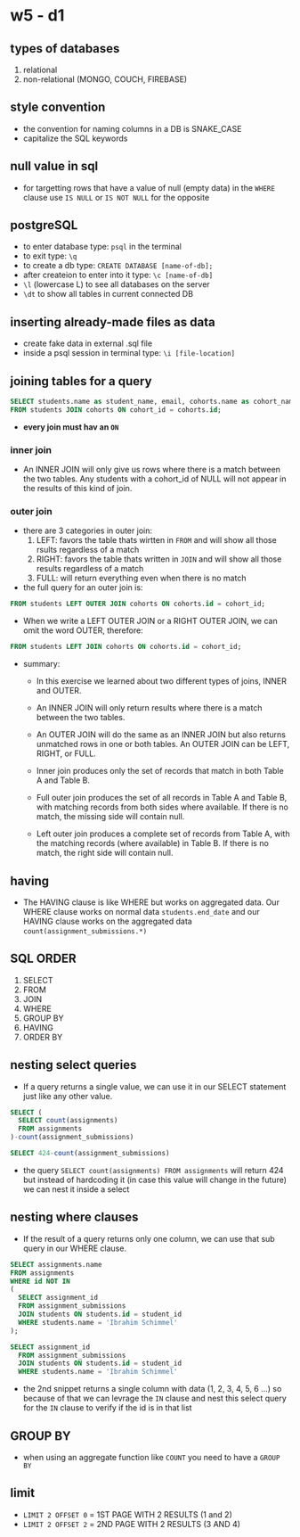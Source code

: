 # w5 - d1

## types of databases
1. relational
2. non-relational (MONGO, COUCH, FIREBASE)

## style convention
* the convention for naming columns in a DB is SNAKE_CASE
* capitalize the SQL keywords

## null value in sql
* for targetting rows that have a value of null (empty data) in the `WHERE` clause use `IS NULL` or `IS NOT NULL` for the opposite

## postgreSQL
* to enter database type: `psql` in the terminal
* to exit type: `\q`
* to create a db type: `CREATE DATABASE [name-of-db];`
* after createion to enter into it type: `\c [name-of-db]`
* `\l` (lowercase L) to see all databases on the server
* `\dt` to show all tables in current connected DB

## inserting already-made files as data
* create fake data in external .sql file
* inside a psql session in terminal type: `\i [file-location]`

## joining tables for a query
```sql
SELECT students.name as student_name, email, cohorts.name as cohort_name
FROM students JOIN cohorts ON cohort_id = cohorts.id;
```
* <strong>every join must hav an `ON`</strong>
### inner join
* An INNER JOIN will only give us rows where there is a match between the two tables. Any students with a cohort_id of NULL will not appear in the results of this kind of join.
### outer join
* there are 3 categories in outer join:
  1. LEFT: favors the table thats wirtten in `FROM` and will show all those rsults regardless of a match
  2. RIGHT: favors the table thats written in `JOIN` and will show all those results regardless of a match
  3. FULL: will return everything even when there is no match
* the full query for an outer join is:
```sql
FROM students LEFT OUTER JOIN cohorts ON cohorts.id = cohort_id;
```
* When we write a LEFT OUTER JOIN or a RIGHT OUTER JOIN, we can omit the word OUTER, therefore:
```sql
FROM students LEFT JOIN cohorts ON cohorts.id = cohort_id;
```
* summary:
  * In this exercise we learned about two different types of joins, INNER and OUTER.

  * An INNER JOIN will only return results where there is a match between the two tables.

  * An OUTER JOIN will do the same as an INNER JOIN but also returns unmatched rows in one or both tables. An OUTER JOIN can be LEFT, RIGHT, or FULL.

  * Inner join produces only the set of records that match in both Table A and Table B.

  * Full outer join produces the set of all records in Table A and Table B, with matching records from both sides where available. If there is no match, the missing side will contain null.

  * Left outer join produces a complete set of records from Table A, with the matching records (where available) in Table B. If there is no match, the right side will contain null.

## having
* The HAVING clause is like WHERE but works on aggregated data. Our WHERE clause works on normal data `students.end_date` and our HAVING clause works on the aggregated data `count(assignment_submissions.*)`

## SQL ORDER
1. SELECT
2. FROM
3. JOIN
4. WHERE
5. GROUP BY
6. HAVING
7. ORDER BY

## nesting select queries
* If a query returns a single value, we can use it in our SELECT statement just like any other value.

```sql
SELECT (
  SELECT count(assignments)
  FROM assignments
)-count(assignment_submissions)
```

```sql
SELECT 424-count(assignment_submissions)
```

* the query `SELECT count(assignments)
  FROM assignments` will return 424 but instead of hardcoding it (in case this value will change in the future) we can nest it inside a select

## nesting where clauses
* If the result of a query returns only one column, we can use that sub query in our WHERE clause.

```sql
SELECT assignments.name
FROM assignments 
WHERE id NOT IN
(
  SELECT assignment_id
  FROM assignment_submissions
  JOIN students ON students.id = student_id
  WHERE students.name = 'Ibrahim Schimmel'
);
```
```sql
SELECT assignment_id
  FROM assignment_submissions
  JOIN students ON students.id = student_id
  WHERE students.name = 'Ibrahim Schimmel'
```
* the 2nd snippet returns a single column with data (1, 2, 3, 4, 5, 6 ...) so because of that we can levrage the `IN` clause and nest this select query for the `IN` clause to verify if the id is in that list

## GROUP BY
* when using an aggregate function like `COUNT` you need to have a `GROUP BY`

## limit 
* `LIMIT 2 OFFSET 0` = 1ST PAGE WITH 2 RESULTS (1 and 2)
* `LIMIT 2 OFFSET 2` = 2ND PAGE WITH 2 RESULTS (3 AND 4)